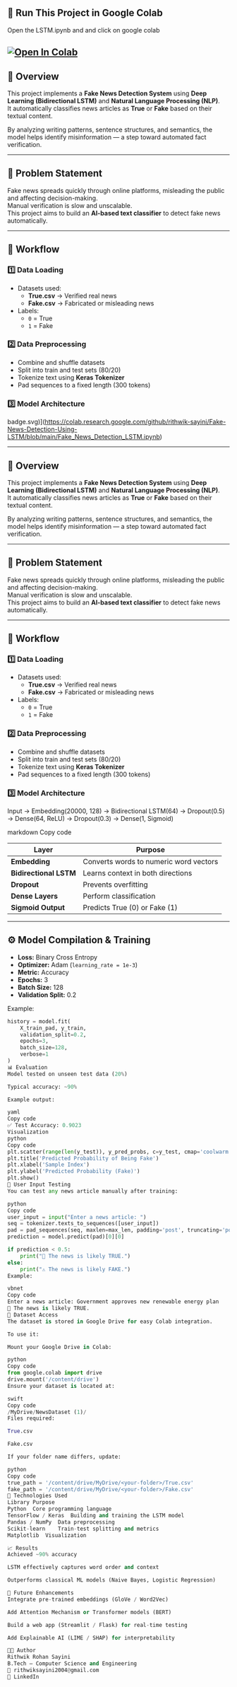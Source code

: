 ## 🚀 Run This Project in Google Colab
Open the LSTM.ipynb and and click on google colab

[![Open In Colab](https://colab.research.google.com/assets/colab-badge.svg)](https://colab.research.google.com/github/rithwik-sayini/Fake-News-Detection-Using-LSTM/blob/main/Fake_News_Detection_LSTM.ipynb)
---

## 📖 Overview
This project implements a **Fake News Detection System** using **Deep Learning (Bidirectional LSTM)** and **Natural Language Processing (NLP)**.  
It automatically classifies news articles as **True** or **Fake** based on their textual content.

By analyzing writing patterns, sentence structures, and semantics, the model helps identify misinformation — a step toward automated fact verification.

---

## 🎯 Problem Statement
Fake news spreads quickly through online platforms, misleading the public and affecting decision-making.  
Manual verification is slow and unscalable.  
This project aims to build an **AI-based text classifier** to detect fake news automatically.

---

## 🧩 Workflow

### 1️⃣ Data Loading
- Datasets used:
  - **True.csv** → Verified real news  
  - **Fake.csv** → Fabricated or misleading news  
- Labels:
  - `0` = True  
  - `1` = Fake  

### 2️⃣ Data Preprocessing
- Combine and shuffle datasets  
- Split into train and test sets (80/20)  
- Tokenize text using **Keras Tokenizer**  
- Pad sequences to a fixed length (300 tokens)

### 3️⃣ Model Architecture
badge.svg)](https://colab.research.google.com/github/rithwik-sayini/Fake-News-Detection-Using-LSTM/blob/main/Fake_News_Detection_LSTM.ipynb)

---

## 📖 Overview
This project implements a **Fake News Detection System** using **Deep Learning (Bidirectional LSTM)** and **Natural Language Processing (NLP)**.  
It automatically classifies news articles as **True** or **Fake** based on their textual content.

By analyzing writing patterns, sentence structures, and semantics, the model helps identify misinformation — a step toward automated fact verification.

---

## 🎯 Problem Statement
Fake news spreads quickly through online platforms, misleading the public and affecting decision-making.  
Manual verification is slow and unscalable.  
This project aims to build an **AI-based text classifier** to detect fake news automatically.

---

## 🧩 Workflow

### 1️⃣ Data Loading
- Datasets used:
  - **True.csv** → Verified real news  
  - **Fake.csv** → Fabricated or misleading news  
- Labels:
  - `0` = True  
  - `1` = Fake  

### 2️⃣ Data Preprocessing
- Combine and shuffle datasets  
- Split into train and test sets (80/20)  
- Tokenize text using **Keras Tokenizer**  
- Pad sequences to a fixed length (300 tokens)

### 3️⃣ Model Architecture
Input → Embedding(20000, 128)
→ Bidirectional LSTM(64)
→ Dropout(0.5)
→ Dense(64, ReLU)
→ Dropout(0.3)
→ Dense(1, Sigmoid)

markdown
Copy code

| Layer | Purpose |
|--------|----------|
| **Embedding** | Converts words to numeric word vectors |
| **Bidirectional LSTM** | Learns context in both directions |
| **Dropout** | Prevents overfitting |
| **Dense Layers** | Perform classification |
| **Sigmoid Output** | Predicts True (0) or Fake (1) |

---

## ⚙️ Model Compilation & Training
- **Loss:** Binary Cross Entropy  
- **Optimizer:** Adam (`learning_rate = 1e-3`)  
- **Metric:** Accuracy  
- **Epochs:** 3  
- **Batch Size:** 128  
- **Validation Split:** 0.2  

Example:
```python
history = model.fit(
    X_train_pad, y_train,
    validation_split=0.2,
    epochs=3,
    batch_size=128,
    verbose=1
)
📊 Evaluation
Model tested on unseen test data (20%)

Typical accuracy: ~90%

Example output:

yaml
Copy code
✅ Test Accuracy: 0.9023
Visualization
python
Copy code
plt.scatter(range(len(y_test)), y_pred_probs, c=y_test, cmap='coolwarm')
plt.title('Predicted Probability of Being Fake')
plt.xlabel('Sample Index')
plt.ylabel('Predicted Probability (Fake)')
plt.show()
🧾 User Input Testing
You can test any news article manually after training:

python
Copy code
user_input = input("Enter a news article: ")
seq = tokenizer.texts_to_sequences([user_input])
pad = pad_sequences(seq, maxlen=max_len, padding='post', truncating='post')
prediction = model.predict(pad)[0][0]

if prediction < 0.5:
    print("📰 The news is likely TRUE.")
else:
    print("⚠️ The news is likely FAKE.")
Example:

vbnet
Copy code
Enter a news article: Government approves new renewable energy plan
📰 The news is likely TRUE.
📂 Dataset Access
The dataset is stored in Google Drive for easy Colab integration.

To use it:

Mount your Google Drive in Colab:

python
Copy code
from google.colab import drive
drive.mount('/content/drive')
Ensure your dataset is located at:

swift
Copy code
/MyDrive/NewsDataset (1)/
Files required:

True.csv

Fake.csv

If your folder name differs, update:

python
Copy code
true_path = '/content/drive/MyDrive/<your-folder>/True.csv'
fake_path = '/content/drive/MyDrive/<your-folder>/Fake.csv'
🧠 Technologies Used
Library	Purpose
Python	Core programming language
TensorFlow / Keras	Building and training the LSTM model
Pandas / NumPy	Data preprocessing
Scikit-learn	Train-test splitting and metrics
Matplotlib	Visualization

📈 Results
Achieved ~90% accuracy

LSTM effectively captures word order and context

Outperforms classical ML models (Naive Bayes, Logistic Regression)

🚀 Future Enhancements
Integrate pre-trained embeddings (GloVe / Word2Vec)

Add Attention Mechanism or Transformer models (BERT)

Build a web app (Streamlit / Flask) for real-time testing

Add Explainable AI (LIME / SHAP) for interpretability

🧑‍💻 Author
Rithwik Rohan Sayini
B.Tech – Computer Science and Engineering
📧 rithwiksayini2004@gmail.com
🔗 LinkedIn
